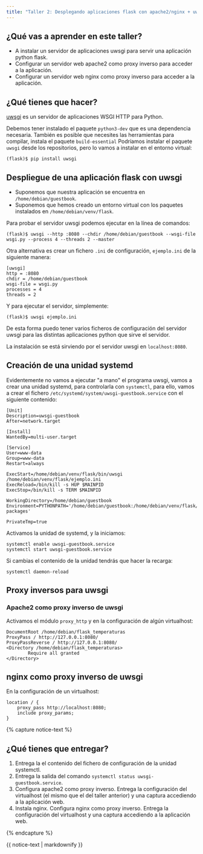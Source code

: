 ```yaml
---
title: "Taller 2: Desplegando aplicaciones flask con apache2/nginx + uwsgi"
---
```


## ¿Qué vas a aprender en este taller?

* A instalar un servidor de aplicaciones uwsgi para servir una aplicación python flask.
* Configurar un servidor web apache2 como proxy inverso para acceder a la aplicación.
* Configurar un servidor web nginx como proxy inverso para acceder a la aplicación.

## ¿Qué tienes que hacer?

[uwsgi](https://uwsgi-docs.readthedocs.io/en/latest/) es un servidor de aplicaciones WSGI HTTP para Python.

Debemos tener instalado el paquete `python3-dev` que es una dependencia necesaria. También es posible que necesites las herramientas para compilar, instala el paquete `build-essential` Podríamos instalar el paquete `uwsgi` desde los repositorios, pero lo vamos a instalar en el entorno virtual:

    (flask)$ pip install uwsgi

## Despliegue de una aplicación flask con uwsgi

* Suponemos que nuestra aplicación se encuentra en `/home/debian/guestbook`.
* Suponemos que hemos creado un entorno virtual con los paquetes instalados en `/home/debian/venv/flask`.

Para probar el servidor uwsgi podemos ejecutar en la línea de comandos:

    (flask)$ uwsgi --http :8080 --chdir /home/debian/guestbook --wsgi-file wsgi.py --process 4 --threads 2 --master 

Otra alternativa es crear un fichero `.ini` de configuración, `ejemplo.ini` de la siguiente manera:

    [uwsgi]
    http = :8080
    chdir = /home/debian/guestbook 
    wsgi-file = wsgi.py
    processes = 4
    threads = 2

Y para ejecutar el servidor, simplemente:

    (flask)$ uwsgi ejemplo.ini

De esta forma puedo tener varios ficheros de configuración del servidor uwsgi para las distintas aplicaciones python que sirve el servidor.

La instalación se está sirviendo por el servidor uwsgi en `localhost:8080`.

## Creación de una unidad systemd

Evidentemente no vamos a ejecutar "a mano" el programa uwsgi, vamos a crear una unidad systemd, para controlarla con `systemctl`, para ello, vamos a crear el fichero `/etc/systemd/system/uwsgi-guestbook.service` con el siguiente contenido:

```
[Unit]
Description=uwsgi-guestbook
After=network.target

[Install]
WantedBy=multi-user.target

[Service]
User=www-data
Group=www-data
Restart=always

ExecStart=/home/debian/venv/flask/bin/uwsgi /home/debian/venv/flask/ejemplo.ini
ExecReload=/bin/kill -s HUP $MAINPID
ExecStop=/bin/kill -s TERM $MAINPID

WorkingDirectory=/home/debian/guestbook
Environment=PYTHONPATH='/home/debian/guestbook:/home/debian/venv/flask/lib/python3.9/site-packages'

PrivateTmp=true
```

Activamos la unidad de systemd, y la iniciamos:

```
systemctl enable uwsgi-guestbook.service
systemctl start uwsgi-guestbook.service
```

Si cambias el contenido de la unidad tendrás que hacer la recarga:

```
systemctl daemon-reload
```

## Proxy inversos para uwsgi

### Apache2 como proxy inverso de uwsgi

Activamos el módulo `proxy_http` y en la configuración de algún virtualhost:

```
DocumentRoot /home/debian/flask_temperaturas
ProxyPass / http://127.0.0.1:8080/
ProxyPassReverse / http://127.0.0.1:8080/
<Directory /home/debian/flask_temperaturas>
        Require all granted
</Directory>
```

## nginx como proxy inverso de uwsgi

En la configuración de un virtualhost:

```
location / {
    proxy_pass http://localhost:8080;
    include proxy_params;
}
```

{% capture notice-text %}
## ¿Qué tienes que entregar?

1. Entrega la el contenido del fichero de configuración de la unidad systemctl.
2. Entrega la salida del comando `systemctl status uwsgi-guestbook.service`.
3. Configura apache2 como proxy inverso. Entrega la configuración del virtualhost (el mismo que el del taller anterior) y una captura accediendo a la aplicación web.
4. Instala nginx. Configura nginx como proxy inverso. Entrega la configuración del virtualhost y una captura accediendo a la aplicación web.

{% endcapture %}<div class="notice--info">{{ notice-text | markdownify }}</div>
